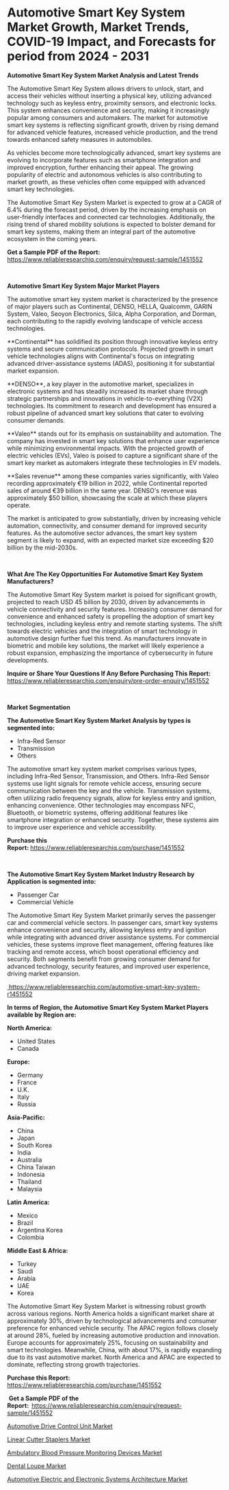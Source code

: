 <p><h1>Automotive Smart Key System Market Growth, Market Trends, COVID-19 Impact, and Forecasts for period from 2024 - 2031</h1></p><p><strong>Automotive Smart Key System Market Analysis and Latest Trends</strong></p>
<p><p>The Automotive Smart Key System allows drivers to unlock, start, and access their vehicles without inserting a physical key, utilizing advanced technology such as keyless entry, proximity sensors, and electronic locks. This system enhances convenience and security, making it increasingly popular among consumers and automakers. The market for automotive smart key systems is reflecting significant growth, driven by rising demand for advanced vehicle features, increased vehicle production, and the trend towards enhanced safety measures in automobiles. </p><p>As vehicles become more technologically advanced, smart key systems are evolving to incorporate features such as smartphone integration and improved encryption, further enhancing their appeal. The growing popularity of electric and autonomous vehicles is also contributing to market growth, as these vehicles often come equipped with advanced smart key technologies. </p><p>The Automotive Smart Key System Market is expected to grow at a CAGR of 6.4% during the forecast period, driven by the increasing emphasis on user-friendly interfaces and connected car technologies. Additionally, the rising trend of shared mobility solutions is expected to bolster demand for smart key systems, making them an integral part of the automotive ecosystem in the coming years.</p></p>
<p><strong>Get a Sample PDF of the Report:&nbsp;</strong> <a href="https://www.reliableresearchiq.com/enquiry/request-sample/1451552?utm_campaign=1123&utm_medium=2&utm_source=Github&utm_content=ia&utm_term=03112024&utm_id=automotive-smart-key-system">https://www.reliableresearchiq.com/enquiry/request-sample/1451552</a></p>
<p>&nbsp;</p>
<p><strong>Automotive Smart Key System Major Market Players</strong></p>
<p><p>The automotive smart key system market is characterized by the presence of major players such as Continental, DENSO, HELLA, Qualcomm, GARIN System, Valeo, Seoyon Electronics, Silca, Alpha Corporation, and Dorman, each contributing to the rapidly evolving landscape of vehicle access technologies.</p><p>**Continental** has solidified its position through innovative keyless entry systems and secure communication protocols. Projected growth in smart vehicle technologies aligns with Continental's focus on integrating advanced driver-assistance systems (ADAS), positioning it for substantial market expansion.</p><p>**DENSO**, a key player in the automotive market, specializes in electronic systems and has steadily increased its market share through strategic partnerships and innovations in vehicle-to-everything (V2X) technologies. Its commitment to research and development has ensured a robust pipeline of advanced smart key solutions that cater to evolving consumer demands.</p><p>**Valeo** stands out for its emphasis on sustainability and automation. The company has invested in smart key solutions that enhance user experience while minimizing environmental impacts. With the projected growth of electric vehicles (EVs), Valeo is poised to capture a significant share of the smart key market as automakers integrate these technologies in EV models.</p><p>**Sales revenue** among these companies varies significantly, with Valeo recording approximately €19 billion in 2022, while Continental reported sales of around €39 billion in the same year. DENSO's revenue was approximately $50 billion, showcasing the scale at which these players operate.</p><p>The market is anticipated to grow substantially, driven by increasing vehicle automation, connectivity, and consumer demand for improved security features. As the automotive sector advances, the smart key system segment is likely to expand, with an expected market size exceeding $20 billion by the mid-2030s.</p></p>
<p>&nbsp;</p>
<p><strong>What Are The Key Opportunities For Automotive Smart Key System Manufacturers?</strong></p>
<p><p>The Automotive Smart Key System market is poised for significant growth, projected to reach USD 45 billion by 2030, driven by advancements in vehicle connectivity and security features. Increasing consumer demand for convenience and enhanced safety is propelling the adoption of smart key technologies, including keyless entry and remote starting systems. The shift towards electric vehicles and the integration of smart technology in automotive design further fuel this trend. As manufacturers innovate in biometric and mobile key solutions, the market will likely experience a robust expansion, emphasizing the importance of cybersecurity in future developments.</p></p>
<p><strong>Inquire or Share Your Questions If Any Before Purchasing This Report:</strong> <a href="https://www.reliableresearchiq.com/enquiry/pre-order-enquiry/1451552?utm_campaign=1123&utm_medium=2&utm_source=Github&utm_content=ia&utm_term=03112024&utm_id=automotive-smart-key-system">https://www.reliableresearchiq.com/enquiry/pre-order-enquiry/1451552</a></p>
<p>&nbsp;</p>
<p><strong>Market Segmentation</strong></p>
<p><strong>The Automotive Smart Key System Market Analysis by types is segmented into:</strong></p>
<p><ul><li>Infra-Red Sensor</li><li>Transmission</li><li>Others</li></ul></p>
<p><p>The automotive smart key system market comprises various types, including Infra-Red Sensor, Transmission, and Others. Infra-Red Sensor systems use light signals for remote vehicle access, ensuring secure communication between the key and the vehicle. Transmission systems, often utilizing radio frequency signals, allow for keyless entry and ignition, enhancing convenience. Other technologies may encompass NFC, Bluetooth, or biometric systems, offering additional features like smartphone integration or enhanced security. Together, these systems aim to improve user experience and vehicle accessibility.</p></p>
<p><strong>Purchase this Report:&nbsp;</strong><a href="https://www.reliableresearchiq.com/purchase/1451552?utm_campaign=1123&utm_medium=2&utm_source=Github&utm_content=ia&utm_term=03112024&utm_id=automotive-smart-key-system">https://www.reliableresearchiq.com/purchase/1451552</a></p>
<p>&nbsp;</p>
<p><strong>The Automotive Smart Key System Market Industry Research by Application is segmented into:</strong></p>
<p><ul><li>Passenger Car</li><li>Commercial Vehicle</li></ul></p>
<p><p>The Automotive Smart Key System Market primarily serves the passenger car and commercial vehicle sectors. In passenger cars, smart key systems enhance convenience and security, allowing keyless entry and ignition while integrating with advanced driver assistance systems. For commercial vehicles, these systems improve fleet management, offering features like tracking and remote access, which boost operational efficiency and security. Both segments benefit from growing consumer demand for advanced technology, security features, and improved user experience, driving market expansion.</p></p>
<p><a href="https://www.reliableresearchiq.com/automotive-smart-key-system-r1451552?utm_campaign=1123&utm_medium=2&utm_source=Github&utm_content=ia&utm_term=03112024&utm_id=automotive-smart-key-system">&nbsp;https://www.reliableresearchiq.com/automotive-smart-key-system-r1451552</a></p>
<p><strong>In terms of Region, the Automotive Smart Key System Market Players available by Region are:</strong></p>
<p>
    <p> <strong> North America: </strong>
        <ul>
            <li>United States</li>
            <li>Canada</li>
        </ul>
        </p> 
    <p> <strong> Europe: </strong>
        <ul>
            <li>Germany</li>
            <li>France</li>
            <li>U.K.</li>
            <li>Italy</li>
            <li>Russia</li>
        </ul>
        </p> 
    <p> <strong> Asia-Pacific: </strong>
        <ul>
            <li>China</li>
            <li>Japan</li>
            <li>South Korea</li>
            <li>India</li>
            <li>Australia</li>
            <li>China Taiwan</li>
            <li>Indonesia</li>
            <li>Thailand</li>
            <li>Malaysia</li>
        </ul>
        </p> 
    <p> <strong> Latin America: </strong>
        <ul>
            <li>Mexico</li>
            <li>Brazil</li>
            <li>Argentina Korea</li>
            <li>Colombia</li>
        </ul>
        </p> 
    <p> <strong> Middle East & Africa: </strong>
        <ul>
            <li>Turkey</li>
            <li>Saudi</li>
            <li>Arabia</li>
            <li>UAE</li>
            <li>Korea</li>
        </ul>
    </p>
    </p>
<p><p>The Automotive Smart Key System Market is witnessing robust growth across various regions. North America holds a significant market share at approximately 30%, driven by technological advancements and consumer preference for enhanced vehicle security. The APAC region follows closely at around 28%, fueled by increasing automotive production and innovation. Europe accounts for approximately 25%, focusing on sustainability and smart technologies. Meanwhile, China, with about 17%, is rapidly expanding due to its vast automotive market. North America and APAC are expected to dominate, reflecting strong growth trajectories.</p></p>
<p><strong>Purchase this Report: </strong><a href="https://www.reliableresearchiq.com/purchase/1451552?utm_campaign=1123&utm_medium=2&utm_source=Github&utm_content=ia&utm_term=03112024&utm_id=automotive-smart-key-system">https://www.reliableresearchiq.com/purchase/1451552</a></p>
<p>&nbsp;<strong>Get a Sample PDF of the Report:&nbsp;&nbsp;</strong><a href="https://www.reliableresearchiq.com/enquiry/request-sample/1451552?utm_campaign=1123&utm_medium=2&utm_source=Github&utm_content=ia&utm_term=03112024&utm_id=automotive-smart-key-system">https://www.reliableresearchiq.com/enquiry/request-sample/1451552</a></p>
<p><strong></strong></p>
<p><p><a href="https://github.com/anaeilandos/Market-Research-Report-List-1/blob/main/automotive-drive-control-unit-market.md?utm_campaign=1123&utm_medium=2&utm_source=Github&utm_content=ia&utm_term=03112024&utm_id=automotive-smart-key-system">Automotive Drive Control Unit Market</a></p><p><a href="https://www.linkedin.com/pulse/linear-cutter-staplers-market-trends-detailed-study-its-segmentation-p2k4f?utm_campaign=1123&utm_medium=2&utm_source=Github&utm_content=ia&utm_term=03112024&utm_id=automotive-smart-key-system">Linear Cutter Staplers Market</a></p><p><a href="https://issuu.com/reportprime-2/docs/ambulatory-blood-pressure-monitorin_dd984086e59722?utm_campaign=1123&utm_medium=2&utm_source=Github&utm_content=ia&utm_term=03112024&utm_id=automotive-smart-key-system">Ambulatory Blood Pressure Monitoring Devices Market</a></p><p><a href="https://issuu.com/reportprime-2/docs/dental-loupe-market-size-2030.pptx_2286d74ab8ed8c?utm_campaign=1123&utm_medium=2&utm_source=Github&utm_content=ia&utm_term=03112024&utm_id=automotive-smart-key-system">Dental Loupe Market</a></p><p><a href="https://github.com/angilauio/Market-Research-Report-List-1/blob/main/automotive-electric-and-electronic-systems-architecture-market.md?utm_campaign=1123&utm_medium=2&utm_source=Github&utm_content=ia&utm_term=03112024&utm_id=automotive-smart-key-system">Automotive Electric and Electronic Systems Architecture Market</a></p></p>